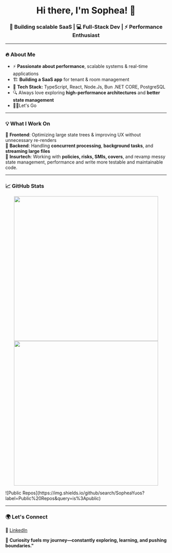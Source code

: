 
<h1 align="center">Hi there, I'm Sophea! 👋</h1>
<h3 align="center">🚀 Building scalable SaaS | 💻 Full-Stack Dev | ⚡ Performance Enthusiast</h3>

---

### 🔥 About Me  
- ⚡ **Passionate about performance**, scalable systems & real-time applications  
- 🏗 **Building a SaaS app** for tenant & room management  
- 🚀 **Tech Stack:** TypeScript, React, Node.Js, Bun .NET CORE, PostgreSQL 
- 🔍 Always love exploring **high-performance architectures** and **better state management**  
-  🧑‍💻Let's Go

---

### 💡 What I Work On  
🔹 **Frontend**: Optimizing large state trees & improving UX without unnecessary re-renders  
🔹 **Backend**: Handling **concurrent processing**, **background tasks**, and **streaming large files**  
🔹 **Insurtech**: Working with **policies, risks, SMIs, covers**, and revamp messy state management, performance and write more testable and maintainable code. 

---

### 📈 GitHub Stats  
<p align="center">
  <img src="https://github-readme-stats.vercel.app/api?username=SopheaYuos&show_icons=true&theme=radical" width="450" />
  <img src="https://github-readme-streak-stats.herokuapp.com/?user=SopheaYuos&theme=radical" width="450" />
</p>
![Public Repos](https://img.shields.io/github/search/SopheaYuos?label=Public%20Repos&query=is%3Apublic)

---

### 🌍 Let's Connect  
💼 [LinkedIn](https://www.linkedin.com/in/sophea-yuos)   

🚀 **Curiosity fuels my journey—constantly exploring, learning, and pushing boundaries."**  
